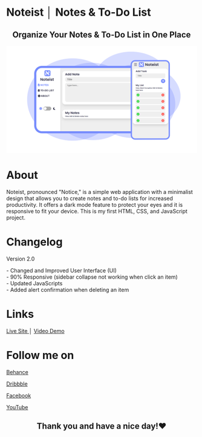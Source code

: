 # Noteist │ Notes & To-Do List
<h2 align="center"> Organize Your Notes & To-Do List in One Place </h2>

![about](https://github.com/jmprz/noteist/blob/3f7f7c7c81376986e07cdaa7d769c88fea772240/images/about.svg)

<h1> About </h1>
Noteist, pronounced "Notice," is a simple web application with a minimalist design that allows you to create notes and to-do lists for increased productivity. It offers a dark mode feature to protect your eyes and it is responsive to fit your device. This is my first HTML, CSS, and JavaScript project.

<h1> Changelog </h1>
Version 2.0
<p> - Changed and Improved User Interface (UI)<br>
- 90% Responsive (sidebar collapse not working when click an item)<br>
- Updated JavaScripts <br>
- Added alert confirmation when deleting an item <p>

<h1> Links </h1>

<a href="https://noteist.vercel.app" target="_blank"> Live Site </a> │ <a href="https://youtu.be/3PZ6Ljc_eFs" target="_blank"> Video Demo </a> 

<h1>Follow me on </h1>
<p> <a href="https://www.behance.net/jmpstudio" target="_blank"> Behance </a> </p>
<p>  <a href="https://www.dribbble.com/jmpstudio" target="_blank"> Dribbble </a> </p>
<p> <a href="https://www.facebook.com/jmpstudio.designs"  target="_blank"> Facebook </a> </p>
<p>  <a href="https://www.youtube.com/channel/UCmHTFfv3mFSnEE9I20X2GvA" target="_blank"> YouTube </a> </p>

<h2 align="center"> Thank you and have a nice day!❤ </h2>
